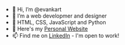 - 👋 Hi, I’m @evankart
- 👀 I’m a web developmer and designer
- 🌱 HTML, CSS, JavaScript and Python
- 💞️ Here's my <a href="http://evankart.github.io">Personal Website</a>
- 📫 Find me on <a href="https://www.linkedin.com/in/evan-kartheiser/">LinkedIn</a> - I'm open to work!

<!-- evankart/evankart is a ✨ special ✨ repository because its `README.md` (this file) appears on your GitHub profile.
You can click the Preview link to take a look at your changes.
--->
